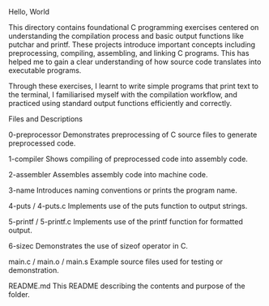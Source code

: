 Hello, World

This directory contains foundational C programming exercises centered on understanding the compilation process and basic output functions like putchar and printf. These projects introduce important concepts including preprocessing, compiling, assembling, and linking C programs. This has helped me to gain a clear understanding of how source code translates into executable programs.

Through these exercises, I learnt to write simple programs that print text to the terminal, I familiarised myself with the compilation workflow, and practiced using standard output functions efficiently and correctly.

Files and Descriptions

0-preprocessor
Demonstrates preprocessing of C source files to generate preprocessed code.

1-compiler
Shows compiling of preprocessed code into assembly code.

2-assembler
Assembles assembly code into machine code.

3-name
Introduces naming conventions or prints the program name.

4-puts / 4-puts.c
Implements use of the puts function to output strings.

5-printf / 5-printf.c
Implements use of the printf function for formatted output.

6-sizec
Demonstrates the use of sizeof operator in C.

main.c / main.o / main.s
Example source files used for testing or demonstration.

README.md
This README describing the contents and purpose of the folder.

